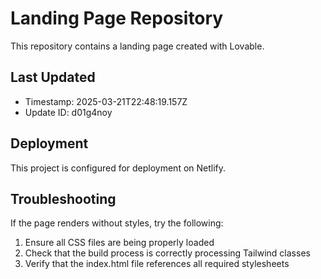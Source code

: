 
# Landing Page Repository

This repository contains a landing page created with Lovable.

## Last Updated
- Timestamp: 2025-03-21T22:48:19.157Z
- Update ID: d01g4noy

## Deployment
This project is configured for deployment on Netlify.

## Troubleshooting
If the page renders without styles, try the following:
1. Ensure all CSS files are being properly loaded
2. Check that the build process is correctly processing Tailwind classes
3. Verify that the index.html file references all required stylesheets
